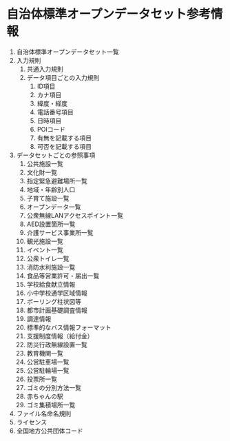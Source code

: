 # 自治体標準オープンデータセット参考情報

1. 自治体標準オープンデータセット一覧
2. 入力規則
    1. 共通入力規則
    2. データ項目ごとの入力規則
        1. ID項目
        2. カナ項目
        3. 緯度・経度
        4. 電話番号項目
        5. 日時項目
        6. POIコード
        7. 有無を記載する項目
        8. 可否を記載する項目
3. データセットごとの参照事項
    1. 公共施設一覧
    2. 文化財一覧
    3. 指定緊急避難場所一覧
    4. 地域・年齢別人口
    5. 子育て施設一覧
    6. オープンデータ一覧
    7. 公衆無線LANアクセスポイント一覧
    8. AED設置箇所一覧
    9. 介護サービス事業所一覧
    11. 観光施設一覧
    12. イベント一覧
    13. 公衆トイレ一覧
    14. 消防水利施設一覧
    15. 食品等営業許可・届出一覧
    16. 学校給食献立情報
    17. 小中学校通学区域情報
    18. ボーリング柱状図等
    19. 都市計画基礎調査情報
    20. 調達情報
    21. 標準的なバス情報フォーマット
    22. 支援制度情報（給付金）
    23. 防災行政無線設置一覧
    24. 教育機関一覧
    25. 公営駐車場一覧
    26. 公営駐輪場一覧
    27. 投票所一覧
    28. ゴミの分別方法一覧
    29. 赤ちゃんの駅
    30. ゴミ集積場所一覧
5. ファイル名命名規則
6. ライセンス
7. 全国地方公共団体コード
